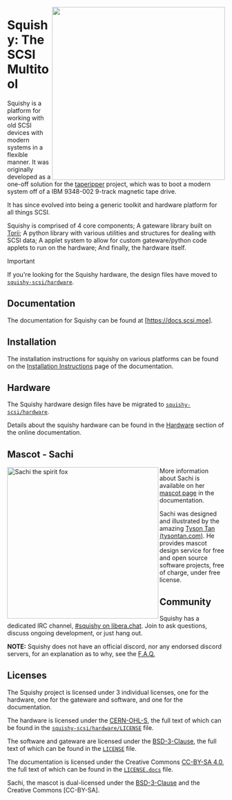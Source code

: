 [<img src="https://raw.githubusercontent.com/squishy-scsi/squishy/main/contrib/img/sachi/electrichearts_20220323A_sachi_trans.png" align="right" width="400"/>](https://docs.scsi.moe/mascot.html)
# Squishy: The SCSI Multitool

Squishy is a platform for working with old SCSI devices with modern systems in a flexible manner. It was originally developed as a one-off solution for the [taperipper] project, which was to boot a modern system off of a IBM 9348-002 9-track magnetic tape drive.

It has since evolved into being a generic toolkit and hardware platform for all things SCSI.

Squishy is comprised of 4 core components; A gateware library built on [Torii]; A python library with various utilities and structures for dealing with SCSI data; A applet system to allow for custom gateware/python code applets to run on the hardware; And finally, the hardware itself.

> [!IMPORTANT]
> If you're looking for the Squishy hardware, the design files have moved to [`squishy-scsi/hardware`].

## Documentation

The documentation for Squishy can be found at [https://docs.scsi.moe].

## Installation

The installation instructions for squishy on various platforms can be found on the [Installation Instructions] page of the documentation.

## Hardware

The Squishy hardware design files have be migrated to [`squishy-scsi/hardware`].

Details about the squishy hardware can be found in the [Hardware] section of the online documentation.

## Mascot - Sachi

<img src="https://raw.githubusercontent.com/squishy-scsi/squishy/main/contrib/img/sachi/electrichearts_20211013A_sachi_trans_1024.png" align="left" width="350" alt="Sachi the spirit fox"/>

More information about Sachi is available on her [mascot page] in the documentation.

Sachi was designed and illustrated by the amazing [Tyson Tan (tysontan.com)]. He provides mascot design service for free and open source software projects, free of charge, under free license.

## Community

Squishy has a dedicated IRC channel, [#squishy on libera.chat]. Join to ask questions, discuss ongoing development, or just hang out.

**NOTE:** Squishy does not have an official discord, nor any endorsed discord servers, for an explanation as to why, see the [F.A.Q.]

## Licenses

The Squishy project is licensed under 3 individual licenses, one for the hardware, one for the gateware and software, and one for the documentation.

The hardware is licensed under the [CERN-OHL-S], the full text of which can be found in the [`squishy-scsi/hardware/LICENSE`] file.

The software and gateware are licensed under the [BSD-3-Clause], the full text of which can be found in the [`LICENSE`] file.

The documentation is licensed under the Creative Commons [CC-BY-SA 4.0], the full text of which can be found in the [`LICENSE.docs`] file.

Sachi, the mascot is dual-licensed under the [BSD-3-Clause] and the Creative Commons [CC-BY-SA].

[taperipper]: https://lethalbit.net/projects/taperipper/
[Torii]: https://github.com/shrine-maiden-heavy-industries/torii-hdl
[https://docs.scsi.moe]: https://docs.scsi.moe
[Installation Instructions]: https://docs.scsi.moe/install.html
[`squishy-scsi/hardware`]: https://github.com/squishy-scsi/hardware
[Hardware]: https://docs.scsi.moe/hardware/index.html
[mascot page]: https://docs.scsi.moe/mascot.html
[Tyson Tan (tysontan.com)]: https://tysontan.com
[#squishy on libera.chat]: https://web.libera.chat/#squishy
[F.A.Q.]: https://docs.scsi.moe/faq.html
[CERN-OHL-S]: https://ohwr.org/cern_ohl_s_v2.txt
[`squishy-scsi/hardware/LICENSE`]: https://github.com/squishy-scsi/hardware/tree/main/LICENSE
[BSD-3-Clause]: https://spdx.org/licenses/BSD-3-Clause.html
[`LICENSE`]: https://github.com/squishy-scsi/squishy/tree/main/LICENSE
[CC-BY-SA 4.0]: https://creativecommons.org/licenses/by-sa/4.0/
[`LICENSE.docs`]: https://github.com/squishy-scsi/squishy/tree/main/LICENSE.docs
